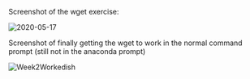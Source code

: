 Screenshot of the wget exercise:

![2020-05-17](https://user-images.githubusercontent.com/64856056/82165820-886a6300-9884-11ea-8d2b-02c82d7d1f60.png)

Screenshot of finally getting the wget to work in the normal command prompt (still not in the anaconda prompt)

![Week2Workedish](https://user-images.githubusercontent.com/64856056/82166061-47268300-9885-11ea-937b-f1054b9f5513.png)
